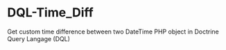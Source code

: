 # DQL-Time_Diff
Get custom time difference between two DateTime PHP object in Doctrine Query Langage (DQL)
